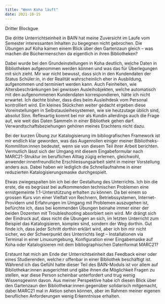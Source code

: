 ```yaml
---
title: "Wenn Koha läuft"
date: 2021-10-15
---
```


Dritter Blockgue

Die dritte Unterrichtseinheit in BAIN hat meine Zuversicht im Laufe vom Semester interessanten Inhalten zu begegnen nicht gebrochen. 
Die Übungen auf Koha kamen einem Blick über den Gartenzaun gleich – was machen die Büchermenschen da eigentlich in ihren Bibliotheken? 

Dabei wurde bei den Grundeinstellungen in Koha deutlich, welche Daten in Bibliotheken aufgenommen werden können und was das für 
Überlegungen mit sich zieht. Mir war nicht bewusst, dass sich in den Kundendaten der Status Schüler:in, in der Realität wahrscheinlich 
eher in Ausbildung, aufgenommen und terminiert werden kann. Auch Feinheiten, wie Altersbeschränkungen bei gewissen Ausleihobjekten, 
welche automatisch mit den aufgenommenen Kundendaten korrespondieren, hätte ich nicht erwartet. Ich dachte bisher, dass dies beim Ausleihdesk 
vom Personal kontrolliert wird. Ein kleines Stückchen weiter gedacht ergeben diese Voreinstellungen in Selbstausleihesystemen, wie sie 
heutzutage üblich sind, absolut Sinn. Reflexartig kommt bei mir als Kundin allerdings auch die Frage auf, wie weit das Daten Sammeln in einer 
Bibliothek gehen darf. Verwandtschaftsbeziehungen gehören meines Erachtens nicht dazu.

Bei der kurzen Übung zur Katalogisierung im bibliografischen Framework ist mir endlich klar geworden, was das Augenrollen einiger meiner Bibliotheks-Kommiliton:innen bedeutet, wenn sie von diesem Teil ihrer Arbeit berichten. Vermutlich lässt sich der Umgang mit diesem Eingabeformular nach 
MARC21-Struktur im beruflichen Alltag zügig erlernen, gleichwohl, anwender:innenfreundliche Erschliessungsarbeit sieht in meiner Vorstellung anders 
aus. Dabei haben wir lediglich die Schnellaufnahme in einer reduzierten Katalogisierungsmaske durchgespielt. 

Etwas zwiegespalten bin ich bei der Gestaltung des Unterrichts. Ich bin die erste, die es begrüsst bei aufkommenden technischen Problemen eine 
ernstgemeinte 1:1-Unterstützung erhalten zu können. Da bei einem so grossen Kurs von einer Vielfalt von Rechnern, Betriebssystemen, Internet-Providern 
und Erfahrungen im Umgang mit Problemen auszugehen ist, befürchte ich, dass bei kommenden Übungen beinahe immer einer der beiden Dozenten mit Troubleshooting absorbiert sein wird. Mir drängt sich der Eindruck auf, dass nicht die Übungen an sich, im letzten Unterricht zum Beispiel das Katalogisieren, komplex 
sind, sondern der Weg dorthin. Gut finde ich, dass jeder Schritt dorthin erklärt wird, aber ich bin mir nicht sicher, wo der Schwerpunkt des Unterrichts 
liegt – Installationen via Terminal in einer Linuxumgebung, Konfiguration einer Eingabemaske auf Koha oder Katalogisieren mit dem bibliographischen Datenformat MARC21?

Erstaunt hat mich am Ende der Unterrichtseinheit das Feedback einer oder eines Studierenden, welche:r offenbar in einer Bibliothek beschäftigt ist. 
Während ich das Gefühl hatte dieser Teil des BAIN-Moduls ist vor allem auf Bibliothekar:innen ausgerichtet und gäbe ihnen die Möglichkeit Fragen zu stellen, 
war diese Person scheinbar unterfordert und trug wenig Wissensgewinn davon. Aus meiner Perspektive habe ich diesen Blick über den Gartenzaun den 
Bibliothekar:innen gegenüber solidarisch mitgemacht, dabei MARC21 mal in Aktion sehen können, aber im Rahmen meiner eigenen beruflichen Anforderungen 
wenig Erkenntnisse erhalten. 

